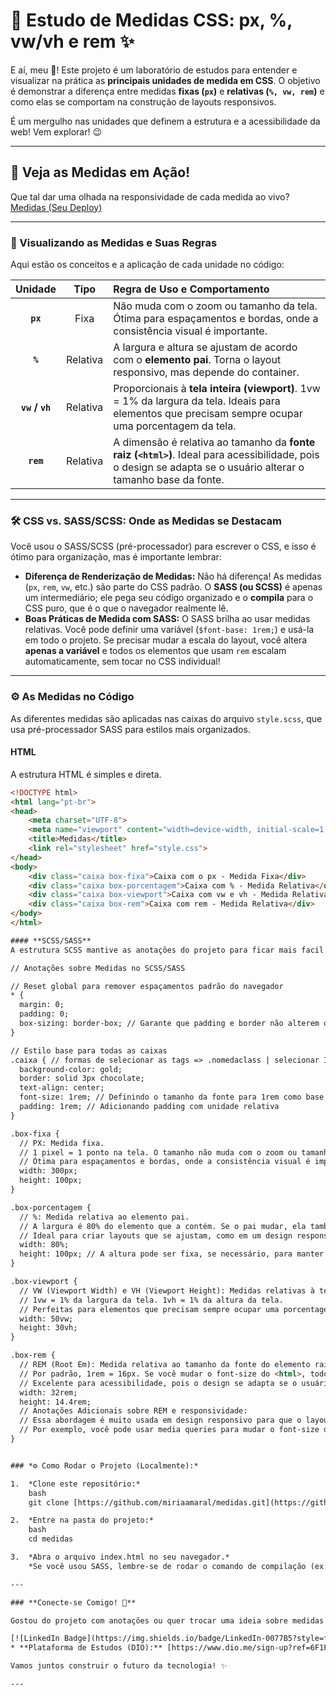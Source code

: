 # 📏 Estudo de Medidas CSS: px, %, vw/vh e rem ✨

E aí, meu 🐙! Este projeto é um laboratório de estudos para entender e visualizar na prática as **principais unidades de medida em CSS**. O objetivo é demonstrar a diferença entre medidas **fixas (`px`)** e **relativas (`%, vw, rem`)** e como elas se comportam na construção de layouts responsivos.

É um mergulho nas unidades que definem a estrutura e a acessibilidade da web! Vem explorar! 😉

---

## 🎥 Veja as Medidas em Ação!

Que tal dar uma olhada na responsividade de cada medida ao vivo?
[Medidas (Seu Deploy)](https://miriaamaral.github.io/medidas/)



---

### 🎨 Visualizando as Medidas e Suas Regras

Aqui estão os conceitos e a aplicação de cada unidade no código:

| Unidade | Tipo | Regra de Uso e Comportamento |
| :---: | :---: | :--- |
| **`px`** | Fixa | Não muda com o zoom ou tamanho da tela. Ótima para espaçamentos e bordas, onde a consistência visual é importante. |
| **`%`** | Relativa | A largura e altura se ajustam de acordo com o **elemento pai**. Torna o layout responsivo, mas depende do container. |
| **`vw` / `vh`** | Relativa | Proporcionais à **tela inteira (viewport)**. 1vw = 1% da largura da tela. Ideais para elementos que precisam sempre ocupar uma porcentagem da tela. |
| **`rem`** | Relativa | A dimensão é relativa ao tamanho da **fonte raiz (`<html>`)**. Ideal para acessibilidade, pois o design se adapta se o usuário alterar o tamanho base da fonte. |

---

### 🛠 CSS vs. SASS/SCSS: Onde as Medidas se Destacam

Você usou o SASS/SCSS (pré-processador) para escrever o CSS, e isso é ótimo para organização, mas é importante lembrar:

* **Diferença de Renderização de Medidas:** Não há diferença! As medidas (`px`, `rem`, `vw`, etc.) são parte do CSS padrão. O **SASS (ou SCSS)** é apenas um intermediário; ele pega seu código organizado e o **compila** para o CSS puro, que é o que o navegador realmente lê.
* **Boas Práticas de Medida com SASS:** O SASS brilha ao usar medidas relativas. Você pode definir uma variável (`$font-base: 1rem;`) e usá-la em todo o projeto. Se precisar mudar a escala do layout, você altera **apenas a variável** e todos os elementos que usam `rem` escalam automaticamente, sem tocar no CSS individual!

---

### ⚙️ As Medidas no Código

As diferentes medidas são aplicadas nas caixas do arquivo `style.scss`, que usa pré-processador SASS para estilos mais organizados.

#### **HTML**
A estrutura HTML é simples e direta.
```html
<!DOCTYPE html>
<html lang="pt-br">
<head>
    <meta charset="UTF-8">
    <meta name="viewport" content="width=device-width, initial-scale=1.0">
    <title>Medidas</title>
    <link rel="stylesheet" href="style.css">
</head>
<body>
    <div class="caixa box-fixa">Caixa com o px - Medida Fixa</div>
    <div class="caixa box-porcentagem">Caixa com % - Medida Relativa</div>
    <div class="caixa box-viewport">Caixa com vw e vh - Medida Relativa</div>
    <div class="caixa box-rem">Caixa com rem - Medida Relativa</div>
</body>
</html>

#### **SCSS/SASS**
A estrutura SCSS mantive as anotações do projeto para ficar mais facil absorver as aplicações: 

// Anotações sobre Medidas no SCSS/SASS

// Reset global para remover espaçamentos padrão do navegador
* {
  margin: 0;
  padding: 0;
  box-sizing: border-box; // Garante que padding e border não alterem o tamanho total do elemento
}

// Estilo base para todas as caixas
.caixa { // formas de selecionar as tags => .nomedaclass | selecionar ID => #nomedAID
  background-color: gold;
  border: solid 3px chocolate;
  text-align: center;
  font-size: 1rem; // Definindo o tamanho da fonte para 1rem como base
  padding: 1rem; // Adicionando padding com unidade relativa
}

.box-fixa {
  // PX: Medida fixa.
  // 1 pixel = 1 ponto na tela. O tamanho não muda com o zoom ou tamanho da tela.
  // Ótima para espaçamentos e bordas, onde a consistência visual é importante.
  width: 300px;
  height: 100px;
}

.box-porcentagem {
  // %: Medida relativa ao elemento pai.
  // A largura é 80% do elemento que a contém. Se o pai mudar, ela também muda.
  // Ideal para criar layouts que se ajustam, como em um design responsivo.
  width: 80%;
  height: 100px; // A altura pode ser fixa, se necessário, para manter a proporção
}

.box-viewport {
  // VW (Viewport Width) e VH (Viewport Height): Medidas relativas à tela inteira.
  // 1vw = 1% da largura da tela. 1vh = 1% da altura da tela.
  // Perfeitas para elementos que precisam sempre ocupar uma porcentagem específica da tela.
  width: 50vw;
  height: 30vh;
}

.box-rem {
  // REM (Root Em): Medida relativa ao tamanho da fonte do elemento raiz (<html>).
  // Por padrão, 1rem = 16px. Se você mudar o font-size do <html>, todos os rems mudam.
  // Excelente para acessibilidade, pois o design se adapta se o usuário alterar o tamanho da fonte.
  width: 32rem;
  height: 14.4rem;
  // Anotações Adicionais sobre REM e responsividade:
  // Essa abordagem é muito usada em design responsivo para que o layout escale com a fonte.
  // Por exemplo, você pode usar media queries para mudar o font-size do <html> em telas menores.
}


### *⚙️ Como Rodar o Projeto (Localmente):*

1.  *Clone este repositório:*
    bash
    git clone [https://github.com/miriaamaral/medidas.git](https://github.com/miriaamaral/medidas.git)

2.  *Entre na pasta do projeto:*
    bash
    cd medidas

3.  *Abra o arquivo index.html no seu navegador.*
    *Se você usou SASS, lembre-se de rodar o comando de compilação (ex: npm run sass:watch se tiver configurado) para garantir que o style.css esteja atualizado antes de abrir o arquivo.

---

### **Conecte-se Comigo! 👋**

Gostou do projeto com anotações ou quer trocar uma ideia sobre medidas no Frontend? Ficarei super feliz!

[![LinkedIn Badge](https://img.shields.io/badge/LinkedIn-0077B5?style=for-the-badge&logo=linkedin&logoColor=white)](https://www.linkedin.com/in/miriaamaralcs) [![GitHub Badge](https://img.shields.io/badge/GitHub-100000?style=for-the-badge&logo=github&logoColor=white)](https://github.com/miriaamaral) [![Discord Badge](https://img.shields.io/badge/Discord-5865F2?style=for-the-badge&logo=discord&logoColor=white)](https://discord.com/channels/miriaamaralcustodiosantos)
* **Plataforma de Estudos (DIO):** [https://www.dio.me/sign-up?ref=6F1F401485F9459BA6AC879FEA95D1B5](https://www.dio.me/sign-up?ref=6F1F401485F9459BA6AC879FEA95D1B5)

Vamos juntos construir o futuro da tecnologia! ✨

---